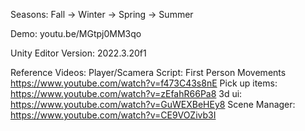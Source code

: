 Seasons: Fall -> Winter -> Spring -> Summer

Demo: youtu.be/MGtpj0MM3qo 

Unity Editor Version: 2022.3.20f1

Reference Videos:
Player/Scamera Script: First Person Movements https://www.youtube.com/watch?v=f473C43s8nE
Pick up items: https://www.youtube.com/watch?v=zEfahR66Pa8
3d ui: https://www.youtube.com/watch?v=GuWEXBeHEy8
Scene Manager: https://www.youtube.com/watch?v=CE9VOZivb3I


